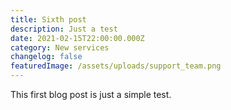 ```yaml
---
title: Sixth post
description: Just a test
date: 2021-02-15T22:00:00.000Z
category: New services
changelog: false
featuredImage: /assets/uploads/support_team.png
---
```

This first blog post is just a simple test.
